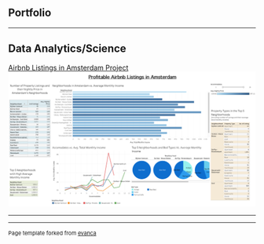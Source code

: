 ## Portfolio

---
## Data Analytics/Science

[Airbnb Listings in Amsterdam Project](http://cynthiacampos.github.io/airbnb_listings_project)
<img src="images/Project3.png?raw=true"/>


---




---
<p style="font-size:11px">Page template forked from <a href="https://github.com/evanca/quick-portfolio">evanca</a></p>
<!-- Remove above link if you don't want to attibute -->
